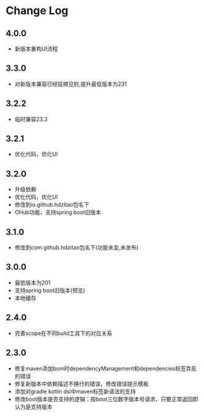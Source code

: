 # Change Log

## 4.0.0

- 新版本重构UI流程

## 3.3.0

- 对新版本兼容已经捉襟见肘,提升最低版本为231

## 3.2.2

- 临时兼容23.3

## 3.2.1

- 优化代码，优化UI

## 3.2.0

- 升级依赖
- 优化代码，优化UI
- 修改到io.github.hdzitao包名下
- OHub功能，支持spring boot旧版本

## 3.1.0

- 修改到com.github.hdzitao包名下(功能未变,未发布)

## 3.0.0

- 最低版本为201
- 支持spring boot旧版本(预览)
- 本地缓存

## 2.4.0

- 完善scope在不同build工具下的对应关系

## 2.3.0

- 修复maven添加bom时dependencyManagement和dependencies标签弄反的错误
- 修复新版本中依赖描述不换行的错误，修改错误提示模板
- 添加对gradle kotlin dsl中maven标签新语法的支持
- 修改boot版本是否支持的逻辑：按boot三位数字版本号请求，只要正常返回即认为是支持版本